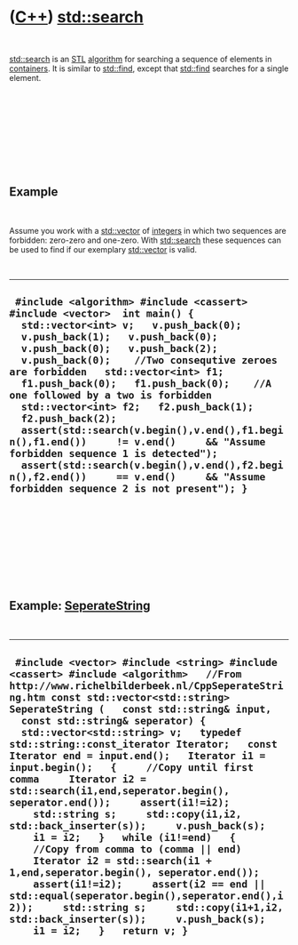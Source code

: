 



 

 

 

 

 

([C++](Cpp.htm)) [std::search](CppSearch.htm)
=============================================

 

[std::search](CppSearch.htm) is an [STL](CppStl.htm)
[algorithm](CppAlgorithm.htm) for searching a sequence of elements in
[containers](CppContainer.htm). It is similar to
[std::find](CppFind.htm), except that [std::find](CppFind.htm) searches
for a single element.

 

 

 

 

 

Example
-------

 

Assume you work with a [std::vector](CppVector.htm) of
[integers](CppInt.htm) in which two sequences are forbidden: zero-zero
and one-zero. With [std::search](CppSearch.htm) these sequences can be
used to find if our exemplary [std::vector](CppVector.htm) is valid.

 

  -----------------------------------------------------------------------------------------------------------------------------------------------------------------------------------------------------------------------------------------------------------------------------------------------------------------------------------------------------------------------------------------------------------------------------------------------------------------------------------------------------------------------------------------------------------------------------------------------------------------------------------------------------------------------------------------------
  ` #include <algorithm> #include <cassert> #include <vector>  int main() {   std::vector<int> v;   v.push_back(0);   v.push_back(1);   v.push_back(0);   v.push_back(0);   v.push_back(2);   v.push_back(0);    //Two consequtive zeroes are forbidden   std::vector<int> f1;   f1.push_back(0);   f1.push_back(0);    //A one followed by a two is forbidden   std::vector<int> f2;   f2.push_back(1);   f2.push_back(2);    assert(std::search(v.begin(),v.end(),f1.begin(),f1.end())     != v.end()     && "Assume forbidden sequence 1 is detected");    assert(std::search(v.begin(),v.end(),f2.begin(),f2.end())     == v.end()     && "Assume forbidden sequence 2 is not present"); }`
  -----------------------------------------------------------------------------------------------------------------------------------------------------------------------------------------------------------------------------------------------------------------------------------------------------------------------------------------------------------------------------------------------------------------------------------------------------------------------------------------------------------------------------------------------------------------------------------------------------------------------------------------------------------------------------------------------

 

 

 

 

 

Example: [SeperateString](CppSeperateString.htm)
------------------------------------------------

 

  -----------------------------------------------------------------------------------------------------------------------------------------------------------------------------------------------------------------------------------------------------------------------------------------------------------------------------------------------------------------------------------------------------------------------------------------------------------------------------------------------------------------------------------------------------------------------------------------------------------------------------------------------------------------------------------------------------------------------------------------------------------------------------------------------------------------------------------------------------------------------------------------------------------------------------------------------------------------------------------------------------------------
  ` #include <vector> #include <string> #include <cassert> #include <algorithm>   //From http://www.richelbilderbeek.nl/CppSeperateString.htm const std::vector<std::string> SeperateString (   const std::string& input,   const std::string& seperator) {   std::vector<std::string> v;   typedef std::string::const_iterator Iterator;   const Iterator end = input.end();   Iterator i1 = input.begin();   {     //Copy until first comma     Iterator i2 = std::search(i1,end,seperator.begin(), seperator.end());     assert(i1!=i2);     std::string s;     std::copy(i1,i2, std::back_inserter(s));     v.push_back(s);     i1 = i2;   }   while (i1!=end)   {     //Copy from comma to (comma || end)     Iterator i2 = std::search(i1 + 1,end,seperator.begin(), seperator.end());     assert(i1!=i2);     assert(i2 == end || std::equal(seperator.begin(),seperator.end(),i2));     std::string s;     std::copy(i1+1,i2, std::back_inserter(s));     v.push_back(s);     i1 = i2;   }   return v; }`
  -----------------------------------------------------------------------------------------------------------------------------------------------------------------------------------------------------------------------------------------------------------------------------------------------------------------------------------------------------------------------------------------------------------------------------------------------------------------------------------------------------------------------------------------------------------------------------------------------------------------------------------------------------------------------------------------------------------------------------------------------------------------------------------------------------------------------------------------------------------------------------------------------------------------------------------------------------------------------------------------------------------------

 

 

 

 

 





 



